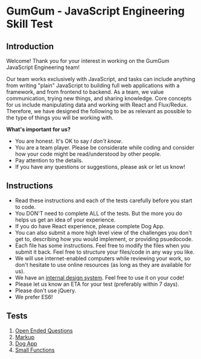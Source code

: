 GumGum - JavaScript Engineering Skill Test
==========================================

Introduction
------------

Welcome! Thank you for your interest in working on the GumGum JavaScript Engineering team!

Our team works exclusively with JavaScript, and tasks can include anything from writing "plain" JavaScript to building full web applications with a framework, and from frontend to backend. As a team, we value communication, trying new things, and sharing knowledge. Core concepts for us include manipulating data and working with React and Flux/Redux. Therefore, we have designed the following to be as relevant as possible to the type of things you will be working with.

**What's important for us?**

- You are honest. It's OK to say _I don't know_.
- You are a team player. Please be considerate while coding and consider how your code might be read/understood by other people.
- Pay attention to the details.
- If you have any questions or suggestions, please ask or let us know!

Instructions
------------

- Read these instructions and each of the tests carefully before you start to code.
- You DON'T need to complete ALL of the tests. But the more you do helps us get an idea of your experience.
- If you do have React experience, please complete Dog App.
- You can also submit a more high level view of the challenges you don't get to, describing how you would implement, or providing psuedocode.
- Each file has some instructions. Feel free to modify the files when you submit it back. Feel free to structure your files/code in any way you like.
- We will use internet-enabled computers while reviewing your work, so don't hesitate to use online resources (as long as they are available for us).
- We have an [internal design system](http://ds.gumgum.com/stable/css/). Feel free to use it on your code!
- Please let us know an ETA for your test (preferably within 7 days).
- Please don't use jQuery.
- We prefer ES6!

Tests
-----

1. [Open Ended Questions](questions.md)
2. [Markup](markup.md)
3. [Dog App](dogApp.md)
4. [Small Functions](./functions)
